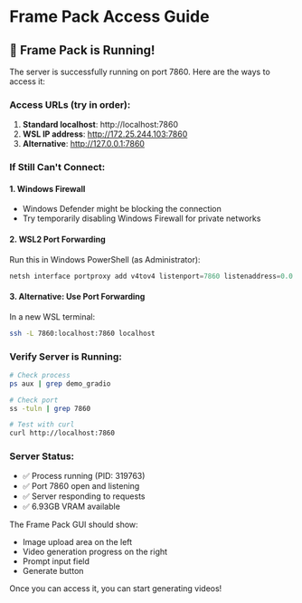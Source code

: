 # Frame Pack Access Guide

## 🚀 Frame Pack is Running!

The server is successfully running on port 7860. Here are the ways to access it:

### Access URLs (try in order):

1. **Standard localhost**: http://localhost:7860
2. **WSL IP address**: http://172.25.244.103:7860
3. **Alternative**: http://127.0.0.1:7860

### If Still Can't Connect:

#### 1. Windows Firewall
- Windows Defender might be blocking the connection
- Try temporarily disabling Windows Firewall for private networks

#### 2. WSL2 Port Forwarding
Run this in Windows PowerShell (as Administrator):
```powershell
netsh interface portproxy add v4tov4 listenport=7860 listenaddress=0.0.0.0 connectport=7860 connectaddress=172.25.244.103
```

#### 3. Alternative: Use Port Forwarding
In a new WSL terminal:
```bash
ssh -L 7860:localhost:7860 localhost
```

### Verify Server is Running:
```bash
# Check process
ps aux | grep demo_gradio

# Check port
ss -tuln | grep 7860

# Test with curl
curl http://localhost:7860
```

### Server Status:
- ✅ Process running (PID: 319763)
- ✅ Port 7860 open and listening
- ✅ Server responding to requests
- ✅ 6.93GB VRAM available

The Frame Pack GUI should show:
- Image upload area on the left
- Video generation progress on the right
- Prompt input field
- Generate button

Once you can access it, you can start generating videos!
